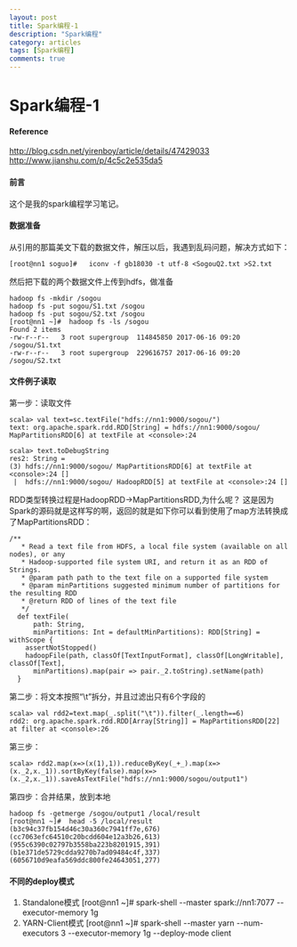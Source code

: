 ```yaml
---
layout: post
title: Spark编程-1
description: "Spark编程"
category: articles
tags: [Spark编程]
comments: true
---
```

Spark编程-1
=======
#### Reference
<http://blog.csdn.net/yirenboy/article/details/47429033>
<http://www.jianshu.com/p/4c5c2e535da5>
#### 前言
这个是我的spark编程学习笔记。</br>
#### 数据准备
从引用的那篇美文下载的数据文件，解压以后，我遇到乱码问题，解决方式如下：
```
[root@nn1 soguo]#   iconv -f gb18030 -t utf-8 <SogouQ2.txt >S2.txt
```
然后把下载的两个数据文件上传到hdfs，做准备
```
hadoop fs -mkdir /sogou
hadoop fs -put sogou/S1.txt /sogou
hadoop fs -put sogou/S2.txt /sogou
[root@nn1 ~]#  hadoop fs -ls /sogou
Found 2 items
-rw-r--r--   3 root supergroup  114845850 2017-06-16 09:20 /sogou/S1.txt
-rw-r--r--   3 root supergroup  229616757 2017-06-16 09:20 /sogou/S2.txt

```
#### 文件例子读取
第一步：读取文件
```
scala> val text=sc.textFile("hdfs://nn1:9000/sogou/")
text: org.apache.spark.rdd.RDD[String] = hdfs://nn1:9000/sogou/ MapPartitionsRDD[6] at textFile at <console>:24

scala> text.toDebugString
res2: String =
(3) hdfs://nn1:9000/sogou/ MapPartitionsRDD[6] at textFile at <console>:24 []
 |  hdfs://nn1:9000/sogou/ HadoopRDD[5] at textFile at <console>:24 []

```
RDD类型转换过程是HadoopRDD->MapPartitionsRDD,为什么呢？
这是因为Spark的源码就是这样写的啊，返回的就是如下你可以看到使用了map方法转换成了MapPartitionsRDD：
```
/**
   * Read a text file from HDFS, a local file system (available on all nodes), or any
   * Hadoop-supported file system URI, and return it as an RDD of Strings.
   * @param path path to the text file on a supported file system
   * @param minPartitions suggested minimum number of partitions for the resulting RDD
   * @return RDD of lines of the text file
   */
  def textFile(
      path: String,
      minPartitions: Int = defaultMinPartitions): RDD[String] =  withScope {
    assertNotStopped()
    hadoopFile(path, classOf[TextInputFormat], classOf[LongWritable], classOf[Text],
      minPartitions).map(pair => pair._2.toString).setName(path)
  }
```
第二步：将文本按照“\t”拆分，并且过滤出只有6个字段的
```
scala> val rdd2=text.map(_.split("\t")).filter(_.length==6)
rdd2: org.apache.spark.rdd.RDD[Array[String]] = MapPartitionsRDD[22] at filter at <console>:26
```
第三步：
```
scala> rdd2.map(x=>(x(1),1)).reduceByKey(_+_).map(x=>(x._2,x._1)).sortByKey(false).map(x=>(x._2,x._1)).saveAsTextFile("hdfs://nn1:9000/sogou/output1")
```
第四步：合并结果，放到本地
```
hadoop fs -getmerge /sogou/output1 /local/result
[root@nn1 ~]#  head -5 /local/result
(b3c94c37fb154d46c30a360c7941ff7e,676)
(cc7063efc64510c20bcdd604e12a3b26,613)
(955c6390c02797b3558ba223b8201915,391)
(b1e371de5729cdda9270b7ad09484c4f,337)
(6056710d9eafa569ddc800fe24643051,277)

```
#### 不同的deploy模式
1.  Standalone模式
[root@nn1 ~]#  spark-shell --master spark://nn1:7077 --executor-memory 1g
2. YARN-Client模式
[root@nn1 ~]#  spark-shell --master yarn  --num-executors 3 --executor-memory 1g --deploy-mode client
